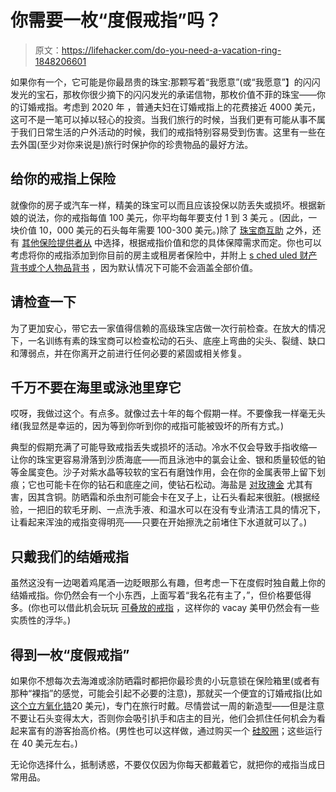 # 你需要一枚“度假戒指”吗？

> 原文：<https://lifehacker.com/do-you-need-a-vacation-ring-1848206601>

如果你有一个，它可能是你最昂贵的珠宝:那颗写着“我愿意”(或“我愿意”】的闪闪发光的宝石，那枚你很少摘下的闪闪发光的承诺信物，那枚价值不菲的珠宝——你的订婚戒指。考虑到 2020 年 ，普通夫妇在订婚戒指上的花费接近 4000 美元，这可不是一笔可以掉以轻心的投资。当我们旅行的时候，当我们更有可能从事不属于我们日常生活的户外活动的时候，我们的戒指特别容易受到伤害。这里有一些在去外国(至少对你来说是)旅行时保护你的珍贵物品的最好方法。



## 给你的戒指上保险

就像你的房子或汽车一样，精美的珠宝可以而且应该投保以防丢失或损坏。根据新娘的说法，你的戒指每值 100 美元，你平均每年要支付 1 到 3 美元 。(因此，一块价值 10，000 美元的石头每年需要 100-300 美元。)除了 [珠宝商互助](https://www.jewelersmutual.com/) 之外，还有 [其他保险提供者从](https://www.brides.com/best-engagement-ring-insurance-5090475) 中选择，根据戒指价值和您的具体保障需求而定。你也可以考虑将你的戒指添加到你目前的房主或租房者保险中，并附上 [s ched uled 财产背书或个人物品背书](https://lifehacker.com/insure-your-new-engagement-ring-right-now-1840928611) ，因为默认情况下可能不会涵盖全部价值。

## 请检查一下

为了更加安心，带它去一家值得信赖的高级珠宝店做一次行前检查。在放大的情况下，一名训练有素的珠宝商可以检查松动的石头、底座上弯曲的尖头、裂缝、缺口和薄弱点，并在你离开之前进行任何必要的紧固或相关修复。

## 千万不要在海里或泳池里穿它

哎呀，我做过这个。有点多。就像过去十年的每个假期一样。不要像我一样毫无头绪(我显然是幸运的，因为等到你听到你的戒指可能被毁坏的所有方式。)

典型的假期充满了可能导致戒指丢失或损坏的活动。冷水不仅会导致手指收缩— 让你的珠宝更容易滑落到沙质海底——而且泳池中的氯会让金、银和质量较低的铂等金属变色。沙子对紫水晶等较软的宝石有磨蚀作用，会在你的金属表带上留下划痕；它也可能卡在你的钻石和底座之间，使钻石松动。海盐是 [对玫瑰金](https://www.stoneandstrand.com/blogs/blog-list/the-do-s-don-ts-of-wearing-your-jewelry-to-the-beach) 尤其有害，因其含铜。防晒霜和杀虫剂可能会卡在叉子上，让石头看起来很脏。(根据经验，一把旧的软毛牙刷、一点洗手液、和温水可以在没有专业清洁工具的情况下，让看起来浑浊的戒指变得明亮——只要在开始擦洗之前堵住下水道就可以了。)

## 只戴我们的结婚戒指

虽然这没有一边喝着鸡尾酒一边眨眼那么有趣，但考虑一下在度假时独自戴上你的结婚戒指。你仍然会有一个小东西，上面写着“我名花有主了，”，但价格要低得多。(你也可以借此机会玩玩 [可叠放的戒指](https://www.nordstrom.com/browse/women/jewelry/rings/stacked-rings) ，这样你的 vacay 美甲仍然会有一些实质性的浮华。)

## 得到一枚“度假戒指”

如果你不想每次去海滩或涂防晒霜时都把你最珍贵的小玩意锁在保险箱里(或者有那种“裸指”的感觉，可能会引起不必要的注意)，那就买一个便宜的订婚戒指(比如 [这个立方氧化锆](https://www.target.com/p/cubic-zirconia-engagement-ring-silver/-/A-82432210?preselect=14631890#lnk=sametab)20 美元)，专门在旅行时戴。尽情尝试一周的新造型——但是注意不要让石头变得太大，否则你会吸引扒手和店主的目光，他们会抓住任何机会为看起来富有的游客抬高价格。(男性也可以这样做，通过购买一个 [硅胶圈](https://ensorings.com/collections/silicone-rings?g_network=g&g_adid=500207049785&g_keyword=&g_adtype=search&g_adgroupid=121058403994&g_keywordid=dsa-19959388920&g_acctid=834-359-1075&g_campaignid=12398198581&g_campaign=RG_S_NB_Dynamic_22221&gclid=CjwKCAiA-9uNBhBTEiwAN3IlNF4X-wJgOA9Ao0Plmonmm9ZCQtnzWZi5mYvpOCwP4zKGFUOiSwBzxRoCbIUQAvD_BwE)；这些运行在 40 美元左右。)

无论你选择什么，抵制诱惑，不要仅仅因为你每天都戴着它，就把你的戒指当成日常用品。
